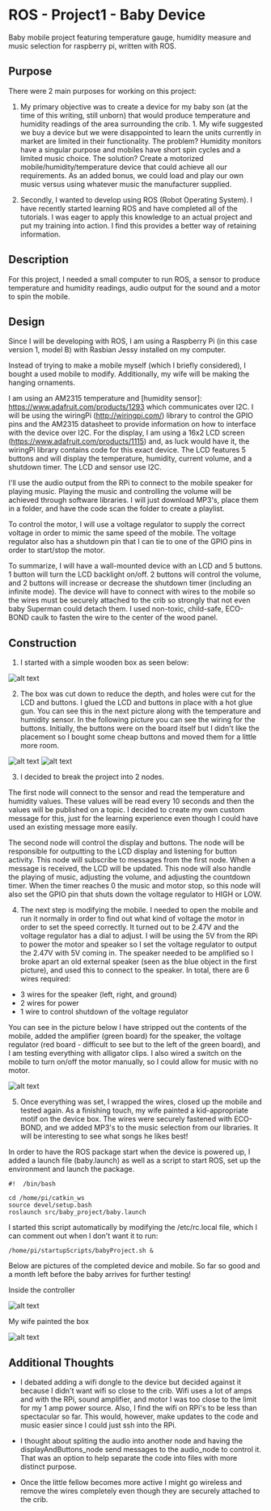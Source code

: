 ROS - Project1 - Baby Device
============================

Baby mobile project featuring temperature gauge, humidity measure and music selection for raspberry pi, written with ROS.

Purpose
-------

There were 2 main purposes for working on this project: 

1. My primary objective was to create a device for my baby son (at the time of this writing, still unborn) that would produce temperature and humidity readings of the area surrounding the crib. 1. My wife suggested we buy a device but we were disappointed to learn the units currently in market are limited in their functionality. The problem? Humidity monitors have a singular purpose and mobiles have short spin cycles and a limited music choice. The solution? Create a motorized mobile/humidity/temperature device that could achieve all our requirements. As an added bonus, we could load and play our own music versus using whatever music the manufacturer supplied.

2. Secondly, I wanted to develop using ROS (Robot Operating System). I have recently started learning ROS and have completed all of the tutorials.  I was eager to apply this knowledge to an actual project and put my training into action. I find this provides a better way of retaining information.


Description
-----------

For this project, I needed a small computer to run ROS, a sensor to produce temperature and humidity readings, audio output for the sound and a motor to spin the mobile.


Design
------

Since I will be developing with ROS, I am using a Raspberry Pi (in this case version 1, model B) with Rasbian Jessy installed on my computer.

Instead of trying to make a mobile myself (which I briefly considered), I bought a used mobile to modify. Additionally, my wife will be making the hanging ornaments.

I am using an AM2315 temperature and [humidity sensor]: https://www.adafruit.com/products/1293 which communicates over I2C. I will be using the wiringPi (http://wiringpi.com/) library to control the GPIO pins and the AM2315 datasheet to provide information on how to interface with the device over I2C. For the display, I am using a 16x2 LCD screen (https://www.adafruit.com/products/1115) and, as luck would have it, the wiringPi library contains code for this exact device. The LCD features 5 buttons and will display the temperature, humidity, current volume, and a shutdown timer. The LCD and sensor use I2C.

I'll use the audio output from the RPi to connect to the mobile speaker for playing music. Playing the music and controlling the volume will be achieved through software libraries. I will just download MP3's, place them in a folder, and have the code scan the folder to create a playlist.

To control the motor, I will use a voltage regulator to supply the correct voltage in order to mimic the same speed of the mobile. The voltage regulator also has a shutdown pin that I can tie to one of the GPIO pins in order to start/stop the motor.

To summarize, I will have a wall-mounted device with an LCD and 5 buttons. 1 button will turn the LCD backlight on/off. 2 buttons will control the volume, and 2 buttons will increase or decrease the shutdown timer (including an infinite mode). The device will have to connect with wires to the mobile so the wires must be securely attached to the crib so strongly that not even baby Superman could detach them. I used non-toxic, child-safe, ECO-BOND caulk to fasten the wire to the center of the wood panel.


Construction
------------

1) I started with a simple wooden box as seen below:

![alt text](http://www.typhoonsoftware.com/GitHub/ROS_Project1_Baby/babyProject1.jpg "Dollar store box")

2) The box was cut down to reduce the depth, and holes were cut for the LCD and buttons. I glued the LCD and buttons in place with a hot glue gun. You can see this in the next picture along with the temperature and humidity sensor. In the following picture you can see the wiring for the buttons. Initially, the buttons were on the board itself but I didn't like the placement so I bought some cheap buttons and moved them for a little more room.

![alt text](http://www.typhoonsoftware.com/GitHub/ROS_Project1_Baby/babyProject2.jpg "Box with LCD and buttons")
![alt text](http://www.typhoonsoftware.com/GitHub/ROS_Project1_Baby/babyProject3.jpg "Button wiring")

3) I decided to break the project into 2 nodes. 

The first node will connect to the sensor and read the temperature and humidity values. These values will be read every 10 seconds and then the values will be published on a topic. I decided to create my own custom message for this, just for the learning experience even though I could have used an existing message more easily.

The second node will control the display and buttons. The node will be responsible for outputting to the LCD display and listening for button activity. This node will subscribe to messages from the first node. When a message is received, the LCD will be updated. This node will also handle the playing of music, adjusting the volume, and adjusting the countdown timer. When the timer reaches 0 the music and motor stop, so this node will also set the GPIO pin that shuts down the voltage regulator to HIGH or LOW.

4) The next step is modifying the mobile. I needed to open the mobile and run it normally in order to find out what kind of voltage the motor in order to set the speed correctly. It turned out to be 2.47V and the voltage regulator has a dial to adjust. I will be using the 5V from the RPi to power the motor and speaker so I set the voltage regulator to output the 2.47V with 5V coming in. The speaker needed to be amplified so I broke apart an old external speaker (seen as the blue object in the first picture), and used this to connect to the speaker. In total, there are 6 wires required:

- 3 wires for the speaker (left, right, and ground)
- 2 wires for power
- 1 wire to control shutdown of the voltage regulator

You can see in the picture below I have stripped out the contents of the mobile, added the amplifier (green board) for the speaker, the voltage regulator (red board - difficult to see but to the left of the green board), and I am testing everything with alligator clips. I also wired a switch on the mobile to turn on/off the motor manually, so I could allow for music with no motor.

![alt text](http://www.typhoonsoftware.com/GitHub/ROS_Project1_Baby/babyProject4.jpg "Testing the wiring")

5) Once everything was set, I wrapped the wires, closed up the mobile and tested again. As a finishing touch, my wife painted a kid-appropriate motif on the device box. The wires were securely fastened with ECO-BOND, and we added MP3's to the music selection from our libraries. It will be interesting to see what songs he likes best!

In order to have the ROS package start when the device is powered up, I added a launch file (baby.launch) as well as a script to start ROS, set up the environment and launch the package.

```
#!  /bin/bash

cd /home/pi/catkin_ws
source devel/setup.bash
roslaunch src/baby_project/baby.launch
```

I started this script automatically by modifying the /etc/rc.local file, which I can comment out when I don't want it to run:

```
/home/pi/startupScripts/babyProject.sh &
```

Below are pictures of the completed device and mobile. So far so good and a month left before the baby arrives for further testing!

Inside the controller

![alt text](http://www.typhoonsoftware.com/GitHub/ROS_Project1_Baby/babyProject5.jpg "Inside the controller")

My wife painted the box

![alt text](http://www.typhoonsoftware.com/GitHub/ROS_Project1_Baby/babyProject6.jpg "Painted controller")


Additional Thoughts
-------------------

- I debated adding a wifi dongle to the device but decided against it because I didn't want wifi so close to the crib. Wifi uses a lot of amps and with the RPi, sound amplifier, and motor I was too close to the limit for my 1 amp power source. Also, I find the wifi on RPi's to be less than spectacular so far. This would, however, make updates to the code and music easier since I could just ssh into the RPi.

- I thought about spliting the audio into another node and having the displayAndButtons_node send messages to the audio_node to control it. That was an option to help separate the code into files with more distinct purpose.

- Once the little fellow becomes more active I might go wireless and remove the wires completely even though they are securely attached to the crib.
